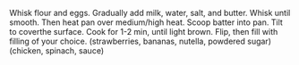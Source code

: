 Whisk flour and eggs. 
Gradually add milk, water, salt, and butter. Whisk until smooth.
Then heat pan over medium/high heat.
Scoop batter into pan. Tilt to coverthe surface.
Cook for 1-2 min, until light brown.
Flip, then fill with filling of your choice. (strawberries, bananas, nutella, powdered sugar) (chicken, spinach, sauce)